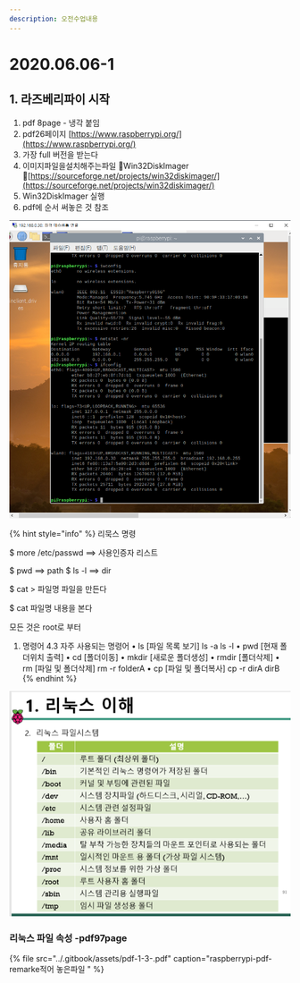 ```yaml
---
description: 오전수업내용
---
```


# 2020.06.06-1

## 1. 라즈베리파이 시작

1.  pdf 8page -  냉각 붙임
2. pdf26페이지    [https://www.raspberrypi.org/](https://www.raspberrypi.org/) 
3. 가장 full 버전을 받는다
4. 이미지파일을설치해주는파일 Win32DiskImager [https://sourceforge.net/projects/win32diskimager/](https://sourceforge.net/projects/win32diskimager/)
5. Win32DiskImager 실행 
6. pdf에 순서 써놓은 것 참조

![&#xB77C;&#xC988;&#xBCA0;&#xB9AC;&#xC758; ip, gateway &#xB97C; &#xD655;&#xC778; &#xD55C; &#xD654;&#xBA74;](../.gitbook/assets/image%20%285%29.png)

{% hint style="info" %}
리묵스 명령

$ more /etc/passwd ==&gt; 사용인증자 리스트 

$ pwd ==&gt; path $ ls -l ==&gt; dir 

$ cat &gt; 파일명 파일을 만든다 

$ cat 파일명 내용을 본다

모든 것은 root로 부터



1. 명령어 4.3 자주 사용되는 명령어 • ls  \[파일 목록 보기\] ls -a ls  -l • pwd \[현재 폴더위치 출력\] • cd \[폴더이동\] • mkdir \[새로운 폴더생성\] • rmdir \[폴더삭제\] • rm   \[파일 및 폴더삭제\] rm  -r  folderA • cp  \[파일 및 폴더복사\] cp  -r  dirA dirB 
{% endhint %}

![](../.gitbook/assets/image%20%2811%29.png)

### 리눅스 파일 속성  -pdf97page

{% file src="../.gitbook/assets/pdf-1-3-.pdf" caption="raspberrypi-pdf-remarke적어 놓은파일 " %}



